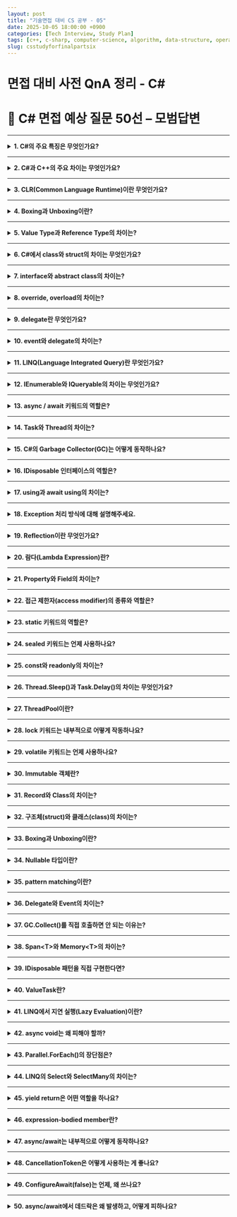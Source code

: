 ```yaml
---
layout: post
title: "기술면접 대비 CS 공부 - 05"
date: 2025-10-05 18:00:00 +0900
categories: [Tech Interview, Study Plan]
tags: [c++, c-sharp, computer-science, algorithm, data-structure, operating-system, network, database, design-pattern, unity, unreal]
slug: csstudyforfinalpartsix
---
```


# 면접 대비 사전 QnA 정리 - C#


# 🔷 C# 면접 예상 질문 50선 – 모범답변

---

<details>
<summary><strong>1. C#의 주요 특징은 무엇인가요?</strong></summary>

<strong>🧠 핵심 요약</strong>  
- C#은 **객체지향 언어(OOP)** 기반으로, **안전성**, **생산성**, **자동 메모리 관리(GC)**, **.NET 통합성**이 강점입니다.

---

<strong>🔹 상세설명</strong>  
C#은 Microsoft의 .NET Framework 위에서 동작하는 언어로, C++의 성능과 Java의 안정성을 결합했습니다.  
주요 특징은 다음과 같습니다:  
1. **객체지향(OOP)** 지원 — 캡슐화, 상속, 다형성  
2. **자동 메모리 관리(GC)**  
3. **타입 안정성(Type Safety)**  
4. **LINQ, async/await, 람다** 등 고급 문법 제공  
5. **Cross-platform (.NET Core)** 지원  

---

<strong>💬 면접식 답변</strong>  
C#은 객체지향 언어로서 생산성과 안정성을 동시에 제공합니다.  
특히 자동 메모리 관리(GC)와 async/await 같은 고급 기능이 있어 현대적인 애플리케이션 개발에 적합합니다.
</details>

---

<details>
<summary><strong>2. C#과 C++의 주요 차이는 무엇인가요?</strong></summary>

<strong>🧠 핵심 요약</strong>  
- C++은 **메모리 직접 제어**, C#은 **GC 자동 관리**  
- C#은 **.NET 런타임 환경에서 안전성 중심**,  
  C++은 **네이티브 퍼포먼스 중심**

---

<strong>🔹 상세설명</strong>  
| 항목 | C++ | C# |
|------|------|------|
| 메모리 | 수동 관리 (new/delete) | 자동 관리 (GC) |
| 실행 | Native (컴파일 → 기계어) | CLR 위에서 JIT 컴파일 |
| 포인터 | 직접 접근 가능 | 제한적 (unsafe 블록) |
| 플랫폼 | 독립적 빌드 필요 | .NET 런타임 종속 |
| 주요 용도 | 게임 엔진, 시스템 | 앱/서버, 클라우드 |

---

<strong>💬 면접식 답변</strong>  
C++은 메모리를 직접 다루기 때문에 성능이 높지만 위험합니다.  
C#은 .NET 런타임에서 GC로 메모리를 관리해 안정적이고 개발 속도가 빠릅니다.
</details>

---

<details>
<summary><strong>3. CLR(Common Language Runtime)이란 무엇인가요?</strong></summary>

<strong>🧠 핵심 요약</strong>  
- .NET 실행 환경으로, C#, VB.NET 등 다양한 언어를 **공통 중간 언어(IL)** 로 실행시켜줍니다.

---

<strong>🔹 상세설명</strong>  
CLR은 .NET의 핵심 런타임 엔진입니다.  
컴파일된 C# 코드는 **IL(Intermediate Language)** 로 변환되고,  
실행 시 **JIT(Just-In-Time) 컴파일러**가 IL을 기계어로 변환합니다.  
CLR은 GC, 예외 처리, 스레드 관리, 보안, 타입 검증 등을 제공합니다.

---

<strong>💬 면접식 답변</strong>  
CLR은 .NET의 런타임으로, IL 코드를 기계어로 변환해 실행하며  
GC, 예외 처리, 보안 등을 관리해 개발자가 안정적으로 프로그램을 작성할 수 있도록 돕습니다.
</details>

---

<details>
<summary><strong>4. Boxing과 Unboxing이란?</strong></summary>

<strong>🧠 핵심 요약</strong>  
- **Boxing**: 값 타입 → 참조 타입(object) 변환  
- **Unboxing**: 참조 타입(object) → 값 타입 변환  
- 둘 다 **성능 비용 발생**

---

<strong>🔹 상세설명</strong>  
C#에서 int, float 같은 값 타입을 object에 담으면 **Boxing**이 발생합니다.  
반대로 object에서 다시 값 타입으로 꺼낼 때는 **Unboxing**이 일어납니다.  
이 과정은 힙 메모리 할당 및 복사를 수반하므로 성능 저하의 원인이 됩니다.  

```csharp
int a = 10;
object b = a;     // Boxing
int c = (int)b;   // Unboxing
```

---

<strong>💬 면접식 답변</strong>  
Boxing은 값 타입을 참조형으로 변환하는 과정이고,  
Unboxing은 그 반대입니다.  
둘 다 힙 메모리 할당이 일어나므로 가능하면 제네릭을 사용해 피하는 것이 좋습니다.
</details>

---

<details>
<summary><strong>5. Value Type과 Reference Type의 차이는?</strong></summary>

<strong>🧠 핵심 요약</strong>  
- **Value Type**: 스택에 저장, 복사 시 값이 복제됨  
- **Reference Type**: 힙에 저장, 참조를 공유  

---

<strong>🔹 상세설명</strong>  
| 구분 | Value Type | Reference Type |
|------|-------------|----------------|
| 저장 위치 | Stack | Heap |
| 예시 | int, float, struct | class, string, array |
| 복사 방식 | 값 복사 | 참조 복사 |
| GC 영향 | 없음 | GC 관리 대상 |

---

<strong>💬 면접식 답변</strong>  
Value Type은 스택에 직접 값이 저장되고, Reference Type은 힙에 저장된 객체를 참조합니다.  
구조체(struct)는 값 타입이고, 클래스(class)는 참조 타입입니다.
</details>

---

<details>
<summary><strong>6. C#에서 class와 struct의 차이는 무엇인가요?</strong></summary>

<strong>🧠 핵심 요약</strong>  
- **class**: 참조 타입(Heap), 상속 가능  
- **struct**: 값 타입(Stack), 상속 불가  

---

<strong>🔹 상세설명</strong>  
- struct는 **값 타입**이라 스택에 저장되고, 복사 시 값 자체가 복제됩니다.  
- class는 **참조 타입**으로 힙에 저장되고, GC의 관리 대상입니다.  
- struct는 **상속이 불가능**, 하지만 인터페이스 구현은 가능.  

---

<strong>💬 면접식 답변</strong>  
class는 참조 타입으로 힙에 저장되고 상속이 가능하지만,  
struct는 값 타입으로 가볍고 빠르며 주로 작은 데이터 묶음을 표현할 때 사용합니다.
</details>

---

<details>
<summary><strong>7. interface와 abstract class의 차이는?</strong></summary>

<strong>🧠 핵심 요약</strong>  
- **interface**: 규약 정의 (모든 메서드 추상)  
- **abstract class**: 일부 구현 포함 가능  

---

<strong>🔹 상세설명</strong>  
| 항목 | interface | abstract class |
|------|------------|----------------|
| 목적 | 계약 정의 | 공통 로직 + 추상 정의 |
| 구현 여부 | 불가능 (C# 8.0 이후 default 가능) | 가능 |
| 다중 상속 | 가능 | 불가능 |
| 필드 보유 | 불가 | 가능 |

---

<strong>💬 면접식 답변</strong>  
interface는 규약을 정의하고, abstract class는 공통 로직을 포함할 수 있습니다.  
보통 클래스 간 공통 기능을 나누고 싶다면 abstract class,  
역할 정의 위주라면 interface를 사용합니다.
</details>

---

<details>
<summary><strong>8. override, overload의 차이는?</strong></summary>

<strong>🧠 핵심 요약</strong>  
- **override**: 부모의 virtual 메서드 재정의  
- **overload**: 같은 이름, 다른 매개변수로 다형성 구현  

---

<strong>🔹 상세설명</strong>  
```csharp
class Base {
    public virtual void Print() {}
}

class Derived : Base {
    public override void Print() {}  // override
}

void Print(int a) {}  
void Print(string s) {}  // overload
```
- 오버로딩은 **컴파일 타임 다형성**,  
  오버라이드는 **런타임 다형성**.  

---

<strong>💬 면접식 답변</strong>  
Overload는 같은 이름의 메서드를 인자만 다르게 정의하는 것이고,  
Override는 부모 클래스의 virtual 메서드를 재정의하는 것입니다.
</details>

---

<details>
<summary><strong>9. delegate란 무엇인가요?</strong></summary>

<strong>🧠 핵심 요약</strong>  
- 메서드를 **변수처럼 참조**할 수 있는 형식  
- 콜백(callback) 구현에 사용  

---

<strong>🔹 상세설명</strong>  
```csharp
delegate void MyDelegate(string msg);
MyDelegate d = Print;
d("Hello!");
```
- 메서드를 참조하는 타입으로, 이벤트 시스템과 콜백 함수에 사용됩니다.  
- C#에서는 **람다, 익명 메서드**와 결합되어 강력한 표현 가능.  

---

<strong>💬 면접식 답변</strong>  
Delegate는 메서드를 변수처럼 저장하고 실행할 수 있는 참조 타입입니다.  
주로 콜백 함수나 이벤트 처리에서 사용됩니다.
</details>

---

<details>
<summary><strong>10. event와 delegate의 차이는?</strong></summary>

<strong>🧠 핵심 요약</strong>  
- **delegate**: 메서드 참조  
- **event**: delegate를 기반으로 한 **이벤트 모델**

---

<strong>🔹 상세설명</strong>  
- event는 delegate를 캡슐화해 외부에서 직접 호출 불가.  
- 이벤트 구독(`+=`), 해제(`-=`)만 허용.  

```csharp
public event Action OnClicked;
```

---

<strong>💬 면접식 답변</strong>  
delegate는 단순히 메서드를 참조하는 타입이고,  
event는 delegate를 기반으로 한 안전한 이벤트 시스템입니다.  
event는 외부에서 직접 실행할 수 없다는 점이 다릅니다.
</details>

---

<details>
<summary><strong>11. LINQ(Language Integrated Query)란 무엇인가요?</strong></summary>

<strong>🧠 핵심 요약</strong>  
- LINQ는 C#에서 **데이터를 질의(Query)** 하는 기능.  
- SQL 스타일 문법을 코드에 직접 통합할 수 있음.

---

<strong>🔹 상세설명</strong>  
- LINQ는 컬렉션, XML, DB 등 다양한 데이터 소스를 일관된 방식으로 탐색할 수 있게 해줍니다.  
- `IEnumerable<T>` 또는 `IQueryable<T>`를 기반으로 동작합니다.  
- **지연 실행(Lazy Evaluation)** 을 지원하여, 실제로 결과가 필요할 때만 쿼리가 실행됩니다.

```csharp
var result = from n in numbers
             where n % 2 == 0
             select n;
```

---

<strong>💬 면접식 답변</strong>  
LINQ는 C#에 내장된 데이터 질의 언어로, SQL처럼 데이터를 직접 필터링하고 가공할 수 있습니다.  
코드 가독성과 유지보수성이 높아지는 장점이 있습니다.
</details>

---

<details>
<summary><strong>12. IEnumerable와 IQueryable의 차이는 무엇인가요?</strong></summary>

<strong>🧠 핵심 요약</strong>  
- `IEnumerable`: **메모리 내 컬렉션**에서 순차적으로 처리.  
- `IQueryable`: **원격 데이터 소스(DB)** 에 질의문으로 변환되어 실행.

---

<strong>🔹 상세설명</strong>  
- `IEnumerable`은 데이터를 **모두 가져온 뒤** 필터링. (메모리 내 연산)  
- `IQueryable`은 **지연 실행 쿼리**를 SQL로 변환해 DB에서 처리.  
- `IQueryable`은 LINQ-to-SQL, Entity Framework에서 주로 사용됩니다.

---

<strong>💬 면접식 답변</strong>  
IEnumerable은 메모리 내 컬렉션용, IQueryable은 DB 질의용입니다.  
즉, IQueryable은 SQL로 변환되어 서버에서 실행되므로 성능 면에서 효율적입니다.
</details>

---

<details>
<summary><strong>13. async / await 키워드의 역할은?</strong></summary>

<strong>🧠 핵심 요약</strong>  
- **async**: 비동기 메서드 정의  
- **await**: 비동기 작업을 기다림 (스레드 블로킹 없이)

---

<strong>🔹 상세설명</strong>  
- `async` 메서드는 내부에 `await`를 포함해 비동기 실행을 정의.  
- `await`는 **비동기 작업(Task)** 이 완료될 때까지 제어권을 반환.  
- 스레드를 블로킹하지 않아 UI 응답성이 유지됩니다.

```csharp
async Task<int> LoadDataAsync() {
    await Task.Delay(1000);
    return 42;
}
```

---

<strong>💬 면접식 답변</strong>  
async/await는 비동기 작업을 동기식처럼 작성할 수 있게 해주는 구문입니다.  
스레드를 블로킹하지 않아 UI나 서버 응답성을 유지할 수 있습니다.
</details>

---

<details>
<summary><strong>14. Task와 Thread의 차이는?</strong></summary>

<strong>🧠 핵심 요약</strong>  
- **Thread**: 실제 OS 레벨의 실행 단위  
- **Task**: Thread 위에서 동작하는 **작업 단위(추상화)**  

---

<strong>🔹 상세설명</strong>  
- Thread는 OS가 직접 관리하며, 생성 비용이 높습니다.  
- Task는 ThreadPool 위에서 실행되며, **스케줄링과 예외 처리**가 내장되어 있습니다.  
- 비동기 병렬 처리 시 `Task`를 권장합니다.

```csharp
Task.Run(() => Console.WriteLine("Async Task"));
```

---

<strong>💬 면접식 답변</strong>  
Thread는 실제 실행 단위이고, Task는 이를 추상화한 고수준 작업 단위입니다.  
Task는 예외 처리와 스케줄링을 자동으로 관리하기 때문에 더 안전합니다.
</details>

---

<details>
<summary><strong>15. C#의 Garbage Collector(GC)는 어떻게 동작하나요?</strong></summary>

<strong>🧠 핵심 요약</strong>  
- **세대별(Generational) GC** 구조  
- 불필요한 객체를 자동으로 회수하며, 힙을 관리함.

---

<strong>🔹 상세설명</strong>  
- C# GC는 **세대(Generation 0, 1, 2)** 로 구분합니다.  
- 최근 생성된 객체(Gen 0)는 빠르게 수집되고, 오래된 객체는 상위 세대로 승격됩니다.  
- GC는 Mark → Sweep → Compact 과정을 거칩니다.  
- 백그라운드 수집, Low Latency 모드 등도 제공됩니다.

---

<strong>💬 면접식 답변</strong>  
C#의 GC는 세대별 수집 방식을 사용해 성능을 최적화합니다.  
짧게 사는 객체는 빠르게 회수하고, 오래 사는 객체는 덜 자주 검사해 효율을 높입니다.
</details>

---

<details>
<summary><strong>16. IDisposable 인터페이스의 역할은?</strong></summary>

<strong>🧠 핵심 요약</strong>  
- **비관리 리소스**(파일, DB, 소켓 등)를 명시적으로 해제하는 패턴 제공.

---

<strong>🔹 상세설명</strong>  
- GC는 관리 힙만 회수하므로, **파일 핸들·소켓·DB 연결** 같은 비관리 자원은 직접 해제해야 합니다.  
- `IDisposable.Dispose()` 메서드로 리소스 해제를 정의하고,  
  `using` 문으로 자동 호출할 수 있습니다.

```csharp
using (var fs = new FileStream("data.txt", FileMode.Open)) {
    // 파일 사용
}
```

---

<strong>💬 면접식 답변</strong>  
IDisposable은 비관리 리소스를 안전하게 해제하기 위한 인터페이스입니다.  
using 문을 사용하면 Dispose가 자동 호출되어 누수를 방지합니다.
</details>

---

<details>
<summary><strong>17. using과 await using의 차이는?</strong></summary>

<strong>🧠 핵심 요약</strong>  
- **using**: 동기 리소스 해제  
- **await using**: 비동기 리소스 해제 (`IAsyncDisposable`)

---

<strong>🔹 상세설명</strong>  
C# 8.0부터 `IAsyncDisposable` 인터페이스가 도입되어  
비동기 리소스를 안전하게 해제할 수 있습니다.  

```csharp
await using var conn = new SqlConnection(...);
```

- `DisposeAsync()` 메서드가 호출되어 비동기적으로 리소스 정리 수행.

---

<strong>💬 면접식 답변</strong>  
await using은 비동기 리소스를 해제하기 위한 구문으로,  
네트워크 스트림이나 DB 연결처럼 비동기 처리가 필요한 자원에서 사용됩니다.
</details>

---

<details>
<summary><strong>18. Exception 처리 방식에 대해 설명해주세요.</strong></summary>

<strong>🧠 핵심 요약</strong>  
- C#은 **try-catch-finally** 구문으로 예외를 처리.  
- 예외는 **객체(클래스)** 형태로 전달됩니다.

---

<strong>🔹 상세설명</strong>  
- 모든 예외는 `System.Exception`을 상속.  
- 예외 발생 시 스택 언와인딩(Stack Unwinding)이 일어나며,  
  가장 가까운 catch 블록이 실행됩니다.  
- finally는 예외 여부와 관계없이 항상 실행됩니다.  

---

<strong>💬 면접식 답변</strong>  
C#의 예외는 객체 기반으로 전달되며, try-catch-finally로 안전하게 처리합니다.  
자원 해제가 필요할 땐 finally 또는 using을 함께 사용하는 것이 좋습니다.
</details>

---

<details>
<summary><strong>19. Reflection이란 무엇인가요?</strong></summary>

<strong>🧠 핵심 요약</strong>  
- 실행 중에 **형식 정보(Type Metadata)** 를 조사·조작하는 기능.  

---

<strong>🔹 상세설명</strong>  
Reflection은 런타임에 객체의 타입, 메서드, 프로퍼티, 어트리뷰트를 조회하고 호출할 수 있게 합니다.  

```csharp
Type t = typeof(MyClass);
MethodInfo m = t.GetMethod("Run");
m.Invoke(obj, null);
```

- 주로 **플러그인 로딩**, **DI 컨테이너**, **직렬화** 등에 사용됩니다.  
- 단점: 성능이 느리고, 런타임 오류 가능성이 있음.  

---

<strong>💬 면접식 답변</strong>  
Reflection은 런타임에 타입 정보를 읽거나 수정하는 기능입니다.  
DI 컨테이너나 JSON 직렬화 라이브러리 내부에서 많이 사용됩니다.
</details>

---

<details>
<summary><strong>20. 람다(Lambda Expression)란?</strong></summary>

<strong>🧠 핵심 요약</strong>  
- 익명 메서드를 간결하게 표현하는 문법.  
- delegate와 함께 사용됨.

---

<strong>🔹 상세설명</strong>  
```csharp
Func<int, int> square = x => x * x;
```
- 람다는 익명 함수로, 인라인에서 정의 가능.  
- **LINQ**, **이벤트**, **Task**, **Delegate** 등에서 자주 사용됩니다.  
- `=>` 연산자는 입력과 출력의 관계를 나타냅니다.  

---

<strong>💬 면접식 답변</strong>  
람다는 익명 메서드를 간단히 표현하는 문법으로, 코드 가독성을 높이고  
LINQ나 콜백 함수에서 자주 활용됩니다.
</details>

---

<details>
<summary><strong>21. Property와 Field의 차이는?</strong></summary>

<strong>🧠 핵심 요약</strong>  
- **Field**: 실제 데이터를 저장하는 변수  
- **Property**: Field를 캡슐화한 접근자  

---

<strong>🔹 상세설명</strong>  
```csharp
private int _hp;
public int HP {
    get => _hp;
    set => _hp = Math.Max(0, value);
}
```
- Property는 Field에 접근하기 전 **유효성 검사, 로직 삽입**이 가능.  
- **자동 구현 프로퍼티(auto-property)**: `public int HP { get; set; }`  

---

<strong>💬 면접식 답변</strong>  
Field는 단순한 데이터 저장소이고, Property는 이를 제어하는 인터페이스 역할을 합니다.  
캡슐화를 유지하기 위해 Field 대신 Property를 사용하는 것이 일반적입니다.
</details>

---

<details>
<summary><strong>22. 접근 제한자(access modifier)의 종류와 역할은?</strong></summary>

<strong>🧠 핵심 요약</strong>  
- **public**: 모든 곳에서 접근 가능  
- **private**: 클래스 내부 전용  
- **protected**, **internal**, **protected internal**, **private protected** 지원

---

<strong>🔹 상세설명</strong>  
| 제한자 | 설명 |
|---------|------|
| public | 모든 코드에서 접근 가능 |
| private | 클래스 내부 전용 |
| protected | 상속 클래스에서 접근 가능 |
| internal | 같은 어셈블리 내에서 접근 가능 |
| protected internal | 상속 + 같은 어셈블리 |
| private protected | 상속 + 같은 클래스 내 |

---

<strong>💬 면접식 답변</strong>  
접근 제한자는 클래스의 캡슐화를 강화하는 역할을 합니다.  
보통 필드는 private, Property는 public으로 두어 내부 상태를 보호합니다.
</details>

---

<details>
<summary><strong>23. static 키워드의 역할은?</strong></summary>

<strong>🧠 핵심 요약</strong>  
- 클래스의 **인스턴스와 무관하게** 공통으로 사용하는 멤버를 정의.  

---

<strong>🔹 상세설명</strong>  
- static 멤버는 **클래스 단위로 공유**되며, 인스턴스 생성 없이 접근 가능합니다.  
- 프로그램 시작 시 메모리에 한 번만 로드됩니다.  
- 정적 생성자(static constructor)는 한 번만 실행됩니다.

---

<strong>💬 면접식 답변</strong>  
static은 모든 인스턴스가 공유하는 멤버를 정의할 때 사용합니다.  
전역 유틸리티 클래스나 Singleton 구현 시 자주 사용됩니다.
</details>

---

<details>
<summary><strong>24. sealed 키워드는 언제 사용하나요?</strong></summary>

<strong>🧠 핵심 요약</strong>  
- 클래스의 **상속을 금지**하거나  
  메서드의 **재정의를 방지**할 때 사용.

---

<strong>🔹 상세설명</strong>  
- `sealed class` → 더 이상 상속 불가  
- `sealed override` → 상속받은 메서드 재정의 불가  

```csharp
sealed class Player {}
```

---

<strong>💬 면접식 답변</strong>  
sealed는 클래스나 메서드의 상속·재정의를 막아 안정성과 의도된 동작을 보장합니다.
</details>

---

<details>
<summary><strong>25. const와 readonly의 차이는?</strong></summary>

<strong>🧠 핵심 요약</strong>  
- **const**: 컴파일 타임 상수  
- **readonly**: 런타임에 한 번만 할당 가능  

---

<strong>🔹 상세설명</strong>  
- const는 컴파일 시 값이 결정됨. (컴파일된 곳에 상수값 삽입)  
- readonly는 생성자에서 한 번만 할당 가능.  

```csharp
const float PI = 3.14f;
readonly string Name = "Lorkhan";
```

---

<strong>💬 면접식 답변</strong>  
const는 컴파일 시 고정되는 상수이고, readonly는 런타임에 한 번만 설정 가능한 상수입니다.  
주로 객체별 상수엔 readonly를, 전역 상수엔 const를 사용합니다.
</details>

---

<details>
<summary><strong>26. Thread.Sleep()과 Task.Delay()의 차이는 무엇인가요?</strong></summary>

<strong>🧠 핵심 요약</strong>  
- `Thread.Sleep()`은 **현재 스레드를 차단(blocking)**  
- `Task.Delay()`는 **비동기로 대기(non-blocking)**

---

<strong>🔹 상세설명</strong>  
- `Thread.Sleep(ms)`는 지정된 시간 동안 **스레드를 정지**시켜 CPU를 점유하지 않게 합니다.  
- 하지만, 스레드 자체가 멈추므로 UI나 다른 비동기 작업이 함께 정지할 수 있습니다.  
- `Task.Delay(ms)`는 Task 기반 비동기 대기 함수로, 스레드를 점유하지 않고 **비동기적으로 기다립니다.**

```csharp
await Task.Delay(1000); // 스레드 점유 X
Thread.Sleep(1000);     // 스레드 차단 O
```

---

<strong>💬 면접식 답변</strong>  
Thread.Sleep은 실제 스레드를 멈추지만, Task.Delay는 스레드를 점유하지 않고 기다립니다.  
UI나 서버 환경에서는 Task.Delay를 사용해야 효율적입니다.
</details>

---

<details>
<summary><strong>27. ThreadPool이란?</strong></summary>

<strong>🧠 핵심 요약</strong>  
- **재사용 가능한 스레드 집합**으로, Task나 비동기 처리의 기반 구조.  

---

<strong>🔹 상세설명</strong>  
- .NET 런타임은 미리 일정 수의 스레드를 생성해 두고, 요청이 오면 재활용합니다.  
- 스레드 생성·소멸 비용이 크기 때문에, 재사용을 통해 성능을 높입니다.  
- `Task.Run()` 역시 내부적으로 ThreadPool을 사용합니다.

---

<strong>💬 면접식 답변</strong>  
ThreadPool은 재사용 가능한 스레드 모음으로, 매번 새 스레드를 만들지 않고 효율적으로 작업을 처리합니다.  
대부분의 비동기 작업은 ThreadPool 기반으로 동작합니다.
</details>

---

<details>
<summary><strong>28. lock 키워드는 내부적으로 어떻게 작동하나요?</strong></summary>

<strong>🧠 핵심 요약</strong>  
- Monitor.Enter/Exit 구조를 래핑한 문법.  
- 하나의 스레드만 해당 블록에 진입하도록 보장.

---

<strong>🔹 상세설명</strong>  
- `lock(obj)`는 Monitor 클래스를 이용해 스레드 간 자원 접근을 제어합니다.  
- 동시에 두 스레드가 같은 객체를 잠그려 하면, 하나는 대기 상태로 들어갑니다.  
- deadlock 방지를 위해 항상 lock 순서를 일관성 있게 유지해야 합니다.

```csharp
lock (syncObj) {
    // 임계 구역
}
```

---

<strong>💬 면접식 답변</strong>  
lock은 Monitor 기반으로 동작하며, 한 번에 한 스레드만 임계 구역에 들어갈 수 있게 합니다.  
단, lock 순서를 지키지 않으면 데드락이 발생할 수 있습니다.
</details>

---

<details>
<summary><strong>29. volatile 키워드는 언제 사용하나요?</strong></summary>

<strong>🧠 핵심 요약</strong>  
- CPU 캐시가 아닌 **메인 메모리**에서 항상 값을 읽게 함.  
- 멀티스레드 환경에서 변수 일관성을 보장.

---

<strong>🔹 상세설명</strong>  
- 컴파일러나 CPU가 변수 접근을 최적화하면서 캐시를 사용할 수 있습니다.  
- volatile을 붙이면 해당 변수는 매번 메모리에서 읽고, 캐시에 저장되지 않습니다.  
- 단, 복합 연산(++, += 등)은 여전히 원자적이지 않으므로 lock이 필요할 수 있습니다.

---

<strong>💬 면접식 답변</strong>  
volatile은 멀티스레드 환경에서 변수의 최신 값을 보장하기 위한 키워드입니다.  
하지만 원자성을 보장하지 않으므로, 필요 시 lock과 함께 사용합니다.
</details>

---

<details>
<summary><strong>30. Immutable 객체란?</strong></summary>

<strong>🧠 핵심 요약</strong>  
- 한 번 생성되면 **상태가 변경되지 않는 객체**  
- 스레드 안전(Thread-safe)함.

---

<strong>🔹 상세설명</strong>  
- 대표 예: `string`, `System.Uri`, `DateTime`  
- 내부 값이 바뀌면 새 객체를 반환합니다.  
- 데이터의 일관성과 스레드 안전성을 유지할 수 있습니다.  

```csharp
string a = "Hello";
string b = a.Replace("H", "Y"); // 새로운 문자열 생성
```

---

<strong>💬 면접식 답변</strong>  
Immutable 객체는 한 번 만들어지면 변경할 수 없기 때문에, 스레드 간 공유 시 안전합니다.  
string이나 record가 대표적인 예입니다.
</details>

---

<details>
<summary><strong>31. Record와 Class의 차이는?</strong></summary>

<strong>🧠 핵심 요약</strong>  
- Record: **값 기반(Value-based)** 비교  
- Class: **참조 기반(Reference-based)** 비교

---

<strong>🔹 상세설명</strong>  
- record는 값의 동등성(Equals, ==)을 자동으로 비교합니다.  
- class는 참조 비교(같은 객체인지)만 수행합니다.  
- record는 `with` 키워드로 불변 데이터 복사가 가능합니다.  

```csharp
public record Player(string Name, int Level);
```

---

<strong>💬 면접식 답변</strong>  
record는 값 자체로 동일성을 판단하고, class는 참조로 판단합니다.  
즉, record는 DTO나 immutable 데이터 전달용으로 적합합니다.
</details>

---

<details>
<summary><strong>32. 구조체(struct)와 클래스(class)의 차이는?</strong></summary>

<strong>🧠 핵심 요약</strong>  
- **struct**: 값 타입 (스택에 저장)  
- **class**: 참조 타입 (힙에 저장)

---

<strong>🔹 상세설명</strong>  
- struct는 복사가 이루어지고, class는 참조가 전달됩니다.  
- struct는 상속이 불가능하지만 인터페이스는 구현할 수 있습니다.  
- 소규모 데이터 집합(Point, Vector 등)에 유리합니다.

---

<strong>💬 면접식 답변</strong>  
struct는 값 타입이라 가볍고 빠르지만 상속이 불가능합니다.  
class는 참조 타입으로, 더 큰 객체나 다형성이 필요한 경우 적합합니다.
</details>

---

<details>
<summary><strong>33. Boxing과 Unboxing이란?</strong></summary>

<strong>🧠 핵심 요약</strong>  
- **Boxing**: 값 타입을 참조 타입(object)으로 변환  
- **Unboxing**: 참조 타입을 다시 값 타입으로 변환

---

<strong>🔹 상세설명</strong>  
- 박싱 시 힙에 새 객체가 생성되어 값이 복사됩니다.  
- 언박싱 시 다시 스택으로 값을 꺼내와 캐스팅됩니다.  
- 성능 오버헤드가 크기 때문에 자주 수행되면 피해야 합니다.  

```csharp
int a = 10;
object b = a;   // Boxing
int c = (int)b; // Unboxing
```

---

<strong>💬 면접식 답변</strong>  
Boxing은 값 타입을 object로 감싸는 과정이고, Unboxing은 반대로 되돌리는 과정입니다.  
힙 메모리를 사용하므로 성능에 주의해야 합니다.
</details>

---

<details>
<summary><strong>34. Nullable 타입이란?</strong></summary>

<strong>🧠 핵심 요약</strong>  
- 값 타입에 null을 허용하기 위한 타입(`T?`)  

---

<strong>🔹 상세설명</strong>  
- 일반 값 타입(int, float)은 null 불가.  
- `int?`, `float?` 등으로 선언하면 null 값을 가질 수 있습니다.  
- `HasValue`와 `Value` 속성으로 접근합니다.  

---

<strong>💬 면접식 답변</strong>  
Nullable은 값 타입에서도 null을 다룰 수 있게 해주는 기능입니다.  
DB나 입력 데이터에서 값이 비어 있을 수 있는 경우 유용합니다.
</details>

---

<details>
<summary><strong>35. pattern matching이란?</strong></summary>

<strong>🧠 핵심 요약</strong>  
- **조건 분기문을 더 간결하게 표현**하는 기능.  
- C# 7 이상부터 switch 표현식 강화.

---

<strong>🔹 상세설명</strong>  
- 타입 검사, 값 비교, null 체크를 간결하게 수행.  
- `switch`, `is`, `when` 패턴을 조합해 사용.  

```csharp
object obj = 42;
if (obj is int n && n > 0)
    Console.WriteLine("Positive int");
```

---

<strong>💬 면접식 답변</strong>  
pattern matching은 타입과 조건을 동시에 검사하는 문법으로,  
switch와 is 구문을 간결하게 만들어줍니다.
</details>

---

<details>
<summary><strong>36. Delegate와 Event의 차이는?</strong></summary>

<strong>🧠 핵심 요약</strong>  
- **Delegate**: 함수 포인터  
- **Event**: Delegate에 접근 제어자를 추가한 것

---

<strong>🔹 상세설명</strong>  
- Delegate는 콜백을 위한 타입으로, 여러 메서드를 동시에 등록할 수 있습니다.  
- Event는 외부에서 **+=, -=** 만 가능하고, 직접 호출은 불가능합니다.  

---

<strong>💬 면접식 답변</strong>  
Delegate는 함수를 직접 참조하는 타입이고, Event는 이를 안전하게 감싸 외부 호출을 막은 구조입니다.
</details>

---

<details>
<summary><strong>37. GC.Collect()를 직접 호출하면 안 되는 이유는?</strong></summary>

<strong>🧠 핵심 요약</strong>  
- GC는 자동으로 최적화된 시점에 동작  
- 강제 호출 시 **성능 저하와 일시 정지** 발생

---

<strong>🔹 상세설명</strong>  
- GC는 세대별로 메모리를 효율적으로 관리합니다.  
- 개발자가 임의로 `GC.Collect()`를 호출하면, 모든 세대를 강제로 검사하여 프로그램이 멈출 수 있습니다.  
- 일반적으로 명시 호출은 권장되지 않습니다.  

---

<strong>💬 면접식 답변</strong>  
GC.Collect()는 런타임의 최적화된 타이밍을 깨뜨리므로, 직접 호출은 피해야 합니다.  
특수한 상황(대규모 자원 해제 직후 등)에서만 예외적으로 사용됩니다.
</details>

---

<details>
<summary><strong>38. Span&lt;T&gt;와 Memory&lt;T&gt;의 차이는?</strong></summary>

<strong>🧠 핵심 요약</strong>  
- Span: **스택 메모리 전용**(비관리 메모리 접근 불가)  
- Memory: **비동기·힙 메모리까지 지원**

---

<strong>🔹 상세설명</strong>  
- Span은 구조체 기반이며, **스택 영역에서 빠른 슬라이싱**을 지원.  
- Memory는 힙·비동기 시나리오에서도 안전하게 데이터를 관리.  
- Span은 `ref struct`이므로 async, lambda 등에서 사용 불가.

---

<strong>💬 면접식 답변</strong>  
Span은 빠른 메모리 접근용 스택 기반 구조체고, Memory는 비동기·힙까지 확장 가능한 버전입니다.
</details>

---

<details>
<summary><strong>39. IDisposable 패턴을 직접 구현한다면?</strong></summary>

<strong>🧠 핵심 요약</strong>  
- Dispose 호출 여부를 추적하고, 중복 해제 방지.  

---

<strong>🔹 상세설명</strong>  
```csharp
public class MyClass : IDisposable {
    private bool disposed;
    public void Dispose() {
        if (!disposed) {
            disposed = true;
            GC.SuppressFinalize(this);
        }
    }
}
```

---

<strong>💬 면접식 답변</strong>  
Dispose 패턴은 리소스가 한 번만 해제되도록 보호하고,  
GC가 중복으로 호출하지 않게 SuppressFinalize를 사용합니다.
</details>

---

<details>
<summary><strong>40. ValueTask란?</strong></summary>

<strong>🧠 핵심 요약</strong>  
- Task보다 **가벼운 비동기 반환 타입**  
- 결과가 즉시 제공될 때 성능 이점이 있음.

---

<strong>🔹 상세설명</strong>  
- Task는 항상 힙 객체를 생성하지만, ValueTask는 구조체로 힙 할당을 줄입니다.  
- 단, 재사용이나 중복 Await은 금지되어 있습니다.  

---

<strong>💬 면접식 답변</strong>  
ValueTask는 경량 비동기 반환 타입으로, 자주 호출되는 함수에서 불필요한 Task 생성 비용을 줄여줍니다.
</details>

---

<details>
<summary><strong>41. LINQ에서 지연 실행(Lazy Evaluation)이란?</strong></summary>

<strong>🧠 핵심 요약</strong>  
- 결과가 실제로 필요할 때만 쿼리가 실행되는 메커니즘.

---

<strong>🔹 상세설명</strong>  
- LINQ의 대부분의 연산자는 `IEnumerable`을 반환합니다.  
- `ToList()`, `Count()` 등을 호출해야 쿼리가 실행됩니다.  

---

<strong>💬 면접식 답변</strong>  
LINQ는 기본적으로 지연 실행을 사용해, 결과가 필요할 때만 실제 데이터를 가져옵니다.  
이를 통해 불필요한 연산을 줄일 수 있습니다.
</details>

---

<details>
<summary><strong>42. async void는 왜 피해야 할까?</strong></summary>

<strong>🧠 핵심 요약</strong>  
- 예외를 잡을 수 없고, 호출자가 제어할 수 없음.

---

<strong>🔹 상세설명</strong>  
- 일반적으로 `Task`나 `Task<T>`를 반환해야 예외를 await로 전달 가능.  
- async void는 이벤트 핸들러 외에는 사용 금지.  

---

<strong>💬 면접식 답변</strong>  
async void는 호출자가 완료 여부나 예외를 알 수 없기 때문에, Task를 반환해야 안전한 비동기 처리가 가능합니다.
</details>

---

<details>
<summary><strong>43. Parallel.ForEach()의 장단점은?</strong></summary>

<strong>🧠 핵심 요약</strong>  
- 장점: 자동 병렬화, 빠른 데이터 처리  
- 단점: 순서 보장 X, 부하 균형 이슈

---

<strong>🔹 상세설명</strong>  
- 내부적으로 ThreadPool을 사용하여 병렬 반복 수행.  
- 작업 순서가 중요하거나 부하가 불균일하면 속도 저하 가능.  

---

<strong>💬 면접식 답변</strong>  
Parallel.ForEach는 CPU 코어를 활용해 반복문을 병렬 실행하지만,  
순서나 부하 균형이 중요하다면 Task 기반 병렬화가 더 적합합니다.
</details>

---

<details>
<summary><strong>44. LINQ의 Select와 SelectMany의 차이는?</strong></summary>

<strong>🧠 핵심 요약</strong>  
- Select: 1:1 매핑  
- SelectMany: 1:N 평탄화(flatten)

---

<strong>🔹 상세설명</strong>  
- Select는 각 요소를 새 값으로 변환.  
- SelectMany는 내부 컬렉션을 하나로 평탄화.  

```csharp
list.SelectMany(x => x.Items);
```

---

<strong>💬 면접식 답변</strong>  
Select는 요소 변환, SelectMany는 내부 컬렉션을 풀어서 단일 시퀀스로 만듭니다.
</details>

---

<details>
<summary><strong>45. yield return은 어떤 역할을 하나요?</strong></summary>

<strong>🧠 핵심 요약</strong>  
- 반복자(iterator)를 간결하게 구현하는 문법.  

---

<strong>🔹 상세설명</strong>  
- 상태를 저장하고, 다음 호출 시 이어서 실행됩니다.  
- 전체 데이터를 미리 만들지 않고 순차적으로 반환.  

```csharp
IEnumerable<int> GetNumbers() {
    for (int i = 0; i < 3; i++) yield return i;
}
```

---

<strong>💬 면접식 답변</strong>  
yield return은 데이터를 한 번에 모두 생성하지 않고, 필요할 때 하나씩 반환하는 반복자입니다.
</details>

---

<details>
<summary><strong>46. expression-bodied member란?</strong></summary>

<strong>🧠 핵심 요약</strong>  
- 간단한 속성·메서드를 `=>`로 표현하는 문법.  

---

<strong>🔹 상세설명</strong>  
```csharp
public int HP => _hp;
public void Print() => Console.WriteLine("Hello");
```
- 한 줄로 작성할 수 있어 가독성이 높습니다.

---

<strong>💬 면접식 답변</strong>  
expression-bodied member는 간단한 getter나 단일 구문을 깔끔하게 표현하기 위한 문법입니다.
</details>

---

<details>
<summary><strong>47. async/await는 내부적으로 어떻게 동작하나요?</strong></summary>

<strong>🧠 핵심 요약</strong>  
- 컴파일러가 **상태 머신(state machine)** 으로 변환  
- `await` 지점에서 **비동기 작업 완료 콜백(continuation)** 을 등록  
- UI/ASP.NET에서는 기본적으로 **SynchronizationContext** 를 통해 컨텍스트 복귀

---

<strong>🔹 상세설명</strong>  
- `async` 메서드는 컴파일 타임에 상태 머신으로 변환되어, 각 `await` 지점이 **상태 전이** 포인트가 됩니다.  
- `await task`는 **작업이 완료되면 이어서 실행할 델리게이트(continuation)** 를 등록하고 현재 스택을 반환합니다(논블로킹).  
- **컨텍스트 캡처**: 기본적으로 UI/ASP.NET SynchronizationContext를 캡처하여 **await 이후 원래 컨텍스트**로 돌아갑니다.  
  - 라이브러리 코드에서는 **`ConfigureAwait(false)`** 로 컨텍스트 복귀를 비활성화해 데드락 위험과 오버헤드를 줄입니다.  
- 반환 타입: `Task`, `Task<T>`, `ValueTask`, `void(이벤트 한정)`.

---

<strong>💬 면접식 답변</strong>  
async/await는 컴파일러가 상태 머신으로 바꿔서 `await` 시점에 작업 완료 콜백을 등록합니다.  
UI나 ASP.NET 환경에서는 기본적으로 원래 컨텍스트로 복귀하고, 라이브러리 코드는 `ConfigureAwait(false)`로 복귀를 피하는 편이 안전합니다.
</details>

---

<details>
<summary><strong>48. CancellationToken은 어떻게 사용하는 게 좋나요?</strong></summary>

<strong>🧠 핵심 요약</strong>  
- **협력적 취소(cooperative cancellation)** 를 위한 토큰  
- `CancellationTokenSource` → `Token` 전달 → 작업 내에서 정기적으로 **`ThrowIfCancellationRequested()`** 또는 **IsCancellationRequested** 확인

---

<strong>🔹 상세설명</strong>  
- 취소 발신자: `CancellationTokenSource cts;` → `cts.Cancel()`  
- 취소 수신자: 메서드 시그니처에 `CancellationToken token` 전달  
- CPU 바운드 루프에서는 **주기적으로 토큰 확인**, I/O 바운드 작업은 **토큰 지원 API** 에 전달(예: `ReadAsync(..., token)`).  
- **권장 패턴**  
  - 라이브러리/공용 API는 무조건 `CancellationToken` 인자를 노출  
  - 취소 시 **정상 플로우** 로 처리(예외는 `OperationCanceledException`)  
  - 취소 후 **부분 결과/리소스 정리** 보장

```csharp
public async Task RunAsync(CancellationToken token) {
    while (true) {
        token.ThrowIfCancellationRequested();
        await Task.Delay(100, token);
    }
}
```

---

<strong>💬 면접식 답변</strong>  
CancellationToken은 호출자가 취소를 알릴 수 있도록 하는 협력적 메커니즘입니다.  
토큰을 API에 전파하고, 루프나 대기 지점에서 정기적으로 확인해 즉시 중단하도록 구현합니다.
</details>

---

<details>
<summary><strong>49. ConfigureAwait(false)는 언제, 왜 쓰나요?</strong></summary>

<strong>🧠 핵심 요약</strong>  
- **컨텍스트 복귀 방지**로 오버헤드/데드락 위험 감소  
- **라이브러리/백엔드 코드**에서 권장, **UI 스레드가 필요한 코드**에서는 사용 주의

---

<strong>🔹 상세설명</strong>  
- 기본 await는 SynchronizationContext를 캡처하고 완료 후 **원래 컨텍스트로 복귀**합니다.  
- 서버/라이브러리 환경에서는 컨텍스트 복귀가 불필요하므로 **`ConfigureAwait(false)`** 를 붙여 **스레드 전환 비용**과 **데드락 위험**을 줄입니다.  
- 단, **UI 업데이트가 필요한 코드**에서는 복귀가 필요하므로 `false`를 사용하면 안 됩니다.  

```csharp
await SomeIoAsync().ConfigureAwait(false); // 라이브러리/서버 코드 권장
```

---

<strong>💬 면접식 답변</strong>  
UI 의존성이 없는 라이브러리나 서버 사이드에서는 `ConfigureAwait(false)`로 컨텍스트 복귀를 막아 성능과 안정성을 높입니다.  
UI 스레드 접근이 필요한 구간에서는 기본 await를 사용해 안전하게 복귀합니다.
</details>

---

<details>
<summary><strong>50. async/await에서 데드락은 왜 발생하고, 어떻게 피하나요?</strong></summary>

<strong>🧠 핵심 요약</strong>  
- **동기 대기(.Result/.Wait)** + **컨텍스트 캡처** 조합이 원인  
- 해결: **끝까지 async 전파**, **`ConfigureAwait(false)` 사용**, **동기 대기 금지**

---

<strong>🔹 상세설명</strong>  
- UI/ASP.NET SynchronizationContext가 있는 환경에서 `task.Result`로 동기 대기하면,  
  await 이후 **원래 컨텍스트로 복귀하려는 continuation** 이 **블록된 스레드**를 기다리면서 **교착 상태**가 발생합니다.  
- **해결책**  
  1) **async all the way**: 호출 스택 끝까지 비동기로 전파  
  2) 라이브러리/서버 코드에서 **`ConfigureAwait(false)`** 사용해 복귀 차단  
  3) 불가피한 경우 전용 백그라운드 스레드에서 동기 대기(권장 X)  

---

<strong>💬 면접식 답변</strong>  
데드락은 동기 대기와 컨텍스트 복귀가 맞물릴 때 발생합니다.  
그래서 비동기는 끝까지 async로 전파하고, 라이브러리 코드는 `ConfigureAwait(false)`를 사용해 컨텍스트 복귀를 막습니다.
</details>
